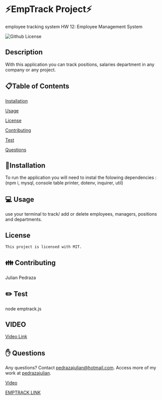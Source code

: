 # ⚡EmpTrack Project⚡
employee tracking system HW 12: Employee Management System

  ![Github License](https://img.shields.io/badge/license-MIT-blue.svg)
  

  ## Description
  With this application you can track positions, salaries department in any company or any project.
  
  <ur>
  
  ## 📋Table of Contents

  [Installation](#installation)

  [Usage](#usage)

  [License](#license)

  [Contributing](#contributing)

  [Test](#test)
  
  [Questions](#questions)

  
  ## 💾Installation  
  To run the application you will need to instal the folowing dependencies :(npm i, mysql, console table printer, dotenv, inquirer, util)

  <ur>

  ## 💻 Usage  
  use your terminal to track/ add or delete employees, managers, positions and departments.

  ## License 
    This project is licensed with MIT.

  <ur>

  ## 👪 Contributing  
  Julian Pedraza
  
  <ur>

  ## ✏️ Test
  node emptrack.js
  <ur>
  
 ## VIDEO 
  
  [Video Link](https://drive.google.com/file/d/1OUArf6ya36kIZzDkYlsK41v-3QmS-B2N/view)

  ## ✋ Questions 
  Any questions? Contact pedrazajulian@hotmail.com. Access more of my work at [pedrazajulian](https://github.com/pedrazajulian/EmpTrack).

  [Video](https://drive.google.com/file/d/1OUArf6ya36kIZzDkYlsK41v-3QmS-B2N/view)

  [EMPTRACK LINK](https://pedrazajulian.github.io/EmpTrack/)
